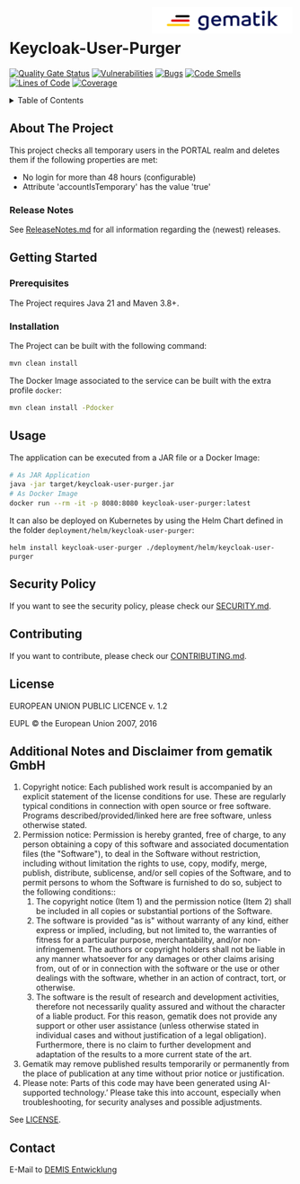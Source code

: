 <img align="right" width="250" height="47" src="media/Gematik_Logo_Flag.png"/> <br/> 

# Keycloak-User-Purger

[![Quality Gate Status](https://sonar.prod.ccs.gematik.solutions/api/project_badges/measure?project=de.gematik.demis%3Akeycloak-user-purger&metric=alert_status&token=sqb_d80c2c5ac7194ad3596961f8fab983d374cdea12)](https://sonar.prod.ccs.gematik.solutions/dashboard?id=de.gematik.demis%3Akeycloak-user-purger)
[![Vulnerabilities](https://sonar.prod.ccs.gematik.solutions/api/project_badges/measure?project=de.gematik.demis%3Akeycloak-user-purger&metric=vulnerabilities&token=sqb_d80c2c5ac7194ad3596961f8fab983d374cdea12)](https://sonar.prod.ccs.gematik.solutions/dashboard?id=de.gematik.demis%3Akeycloak-user-purger)
[![Bugs](https://sonar.prod.ccs.gematik.solutions/api/project_badges/measure?project=de.gematik.demis%3Akeycloak-user-purger&metric=bugs&token=sqb_d80c2c5ac7194ad3596961f8fab983d374cdea12)](https://sonar.prod.ccs.gematik.solutions/dashboard?id=de.gematik.demis%3Akeycloak-user-purger)
[![Code Smells](https://sonar.prod.ccs.gematik.solutions/api/project_badges/measure?project=de.gematik.demis%3Akeycloak-user-purger&metric=code_smells&token=sqb_d80c2c5ac7194ad3596961f8fab983d374cdea12)](https://sonar.prod.ccs.gematik.solutions/dashboard?id=de.gematik.demis%3Akeycloak-user-purger)
[![Lines of Code](https://sonar.prod.ccs.gematik.solutions/api/project_badges/measure?project=de.gematik.demis%3Akeycloak-user-purger&metric=ncloc&token=sqb_d80c2c5ac7194ad3596961f8fab983d374cdea12)](https://sonar.prod.ccs.gematik.solutions/dashboard?id=de.gematik.demis%3Akeycloak-user-purger)
[![Coverage](https://sonar.prod.ccs.gematik.solutions/api/project_badges/measure?project=de.gematik.demis%3Akeycloak-user-purger&metric=coverage&token=sqb_d80c2c5ac7194ad3596961f8fab983d374cdea12)](https://sonar.prod.ccs.gematik.solutions/dashboard?id=de.gematik.demis%3Akeycloak-user-purger)


<details>
  <summary>Table of Contents</summary>
  <ol>
    <li>
      <a href="#about-the-project">About The Project</a>
      <ul>
        <li><a href="#release-notes">Release Notes</a></li>
      </ul>
    </li>
    <li>
      <a href="#getting-started">Getting Started</a>
      <ul>
        <li><a href="#prerequisites">Prerequisites</a></li>
        <li><a href="#installation">Installation</a></li>
      </ul>
    </li>
    <li><a href="#security-policy">Security Policy</a></li>
    <li><a href="#contributing">Contributing</a></li>
    <li><a href="#license">License</a></li>
    <li><a href="#contact">Contact</a></li>
  </ol>
</details>

## About The Project
This project checks all temporary users in the PORTAL realm and deletes them if the following properties are met:
- No login for more than 48 hours (configurable)
- Attribute 'accountIsTemporary' has the value 'true'

### Release Notes

See [ReleaseNotes.md](./ReleaseNotes.md) for all information regarding the (newest) releases.

## Getting Started

### Prerequisites

The Project requires Java 21 and Maven 3.8+.

### Installation

The Project can be built with the following command:

```sh
mvn clean install
```

The Docker Image associated to the service can be built with the extra profile `docker`:

```sh
mvn clean install -Pdocker
```

## Usage

The application can be executed from a JAR file or a Docker Image:

```sh
# As JAR Application
java -jar target/keycloak-user-purger.jar
# As Docker Image
docker run --rm -it -p 8080:8080 keycloak-user-purger:latest
```

It can also be deployed on Kubernetes by using the Helm Chart defined in the folder `deployment/helm/keycloak-user-purger`:

```ssh
helm install keycloak-user-purger ./deployment/helm/keycloak-user-purger
```

## Security Policy
If you want to see the security policy, please check our [SECURITY.md](.github/SECURITY.md).

## Contributing
If you want to contribute, please check our [CONTRIBUTING.md](.github/CONTRIBUTING.md).

## License
EUROPEAN UNION PUBLIC LICENCE v. 1.2

EUPL © the European Union 2007, 2016

## Additional Notes and Disclaimer from gematik GmbH

1. Copyright notice: Each published work result is accompanied by an explicit statement of the license conditions for use. These are regularly typical conditions in connection with open source or free software. Programs described/provided/linked here are free software, unless otherwise stated.
2. Permission notice: Permission is hereby granted, free of charge, to any person obtaining a copy of this software and associated documentation files (the "Software"), to deal in the Software without restriction, including without limitation the rights to use, copy, modify, merge, publish, distribute, sublicense, and/or sell copies of the Software, and to permit persons to whom the Software is furnished to do so, subject to the following conditions::
    1. The copyright notice (Item 1) and the permission notice (Item 2) shall be included in all copies or substantial portions of the Software.
    2. The software is provided "as is" without warranty of any kind, either express or implied, including, but not limited to, the warranties of fitness for a particular purpose, merchantability, and/or non-infringement. The authors or copyright holders shall not be liable in any manner whatsoever for any damages or other claims arising from, out of or in connection with the software or the use or other dealings with the software, whether in an action of contract, tort, or otherwise.
    3. The software is the result of research and development activities, therefore not necessarily quality assured and without the character of a liable product. For this reason, gematik does not provide any support or other user assistance (unless otherwise stated in individual cases and without justification of a legal obligation). Furthermore, there is no claim to further development and adaptation of the results to a more current state of the art.
3. Gematik may remove published results temporarily or permanently from the place of publication at any time without prior notice or justification.
4. Please note: Parts of this code may have been generated using AI-supported technology.’ Please take this into account, especially when troubleshooting, for security analyses and possible adjustments.

See [LICENSE](LICENSE.md).

## Contact
E-Mail to [DEMIS Entwicklung](mailto:demis-entwicklung@gematik.de?subject=[GitHub]%20Keycloak-User-Purger)